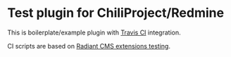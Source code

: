 # Test plugin for ChiliProject/Redmine

This is boilerplate/example plugin with [Travis CI](http://travis-ci.org/) integration.

CI scripts are based on [Radiant CMS extensions testing](https://github.com/radiant/radiant/wiki/How-to-enable-Travis-CI-for-an-extension).

